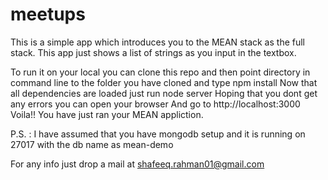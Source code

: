 # meetups

This is a simple app which introduces you to the MEAN stack as the full stack.
This app just shows a list of strings as you input in the textbox.

To run it on your local you can clone this repo and then
    point directory in command line to the folder you have cloned and
    type npm install
    Now that all dependencies are loaded just run node server
    Hoping that you dont get any errors you can open your browser
    And go to http://localhost:3000
    Voila!! You have just ran your MEAN appliction.
    
    
P.S. : I have assumed that you have mongodb setup and it is running on 27017 with the db name as mean-demo

For any info just drop a mail at shafeeq.rahman01@gmail.com
